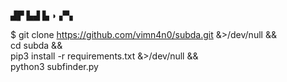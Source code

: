 
▟▛ ▙▟ ▙ ◗ ▞▚ 


$ git clone https://github.com/vimn4n0/subda.git &>/dev/null && \
    cd subda && \
    pip3 install -r requirements.txt &>/dev/null && \
    python3 subfinder.py